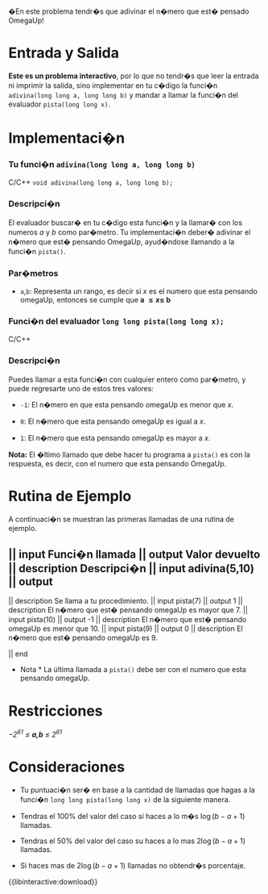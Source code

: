�En este problema tendr�s que adivinar el n�mero que est� pensado OmegaUp!

# Entrada y Salida

**Este es un problema interactivo**, por lo que no tendr�s que leer la entrada ni imprimir la salida, sino implementar en tu c�digo la funci�n `adivina(long long a, long long b)` y mandar a llamar la funci�n del evaluador `pista(long long x)`.

# Implementaci�n

### Tu funci�n `adivina(long long a, long long b)`

C/C++ `void adivina(long long a, long long b);`

### Descripci�n

El evaluador buscar� en tu c�digo esta funci�n y la llamar� con los numeros $a$ y $b$ como par�metro. Tu implementaci�n deber� adivinar el n�mero que est� pensando OmegaUp, ayud�ndose llamando a la funci�n `pista()`.

### Par�metros

* `a`,`b`: Representa un rango, es decir si $x$ es el numero que esta pensando omegaUp, entonces se cumple que **a $\leq x \leq$ b** 

### Funci�n del evaluador `long long pista(long long x);`


C/C++ 
### Descripci�n

Puedes llamar a esta funci�n con cualquier entero como par�metro, y puede regresarte uno de estos tres valores:

* `-1`: El n�mero en que esta pensando omegaUp es menor que $x$.

* `0`: El n�mero que esta pensando omegaUp es igual a $x$.

* `1`: El n�mero que esta pensando omegaUp es mayor a $x$.  

**Nota:** El �ltimo llamado que debe hacer tu programa a `pista()` es con la respuesta, es decir, con el numero que esta pensando OmegaUp.

# Rutina de Ejemplo

A continuaci�n se muestran las primeras llamadas de una rutina de ejemplo.

|| input
Funci�n llamada
|| output
Valor devuelto
|| description
Descripci�n
|| input
adivina(5,10)
|| output
-
|| description
Se llama a tu procedimiento.
|| input
pista(7)
|| output
1
|| description
El n�mero que est� pensando omegaUp es mayor que 7.
|| input
pista(10)
|| output
-1
|| description
El n�mero que est� pensando omegaUp es menor que 10.
|| input
pista(9)
|| output
0
|| description
El n�mero que est� pensando omegaUp es 9.

|| end

* Nota * La última llamada a `pista()` debe ser con el numero que esta pensando omegaUp.
# Restricciones

*$-2^{61}$ $\leq$ **a,b** $\leq$ $2^{61}$*

# Consideraciones

* Tu puntuaci�n ser� en base a la cantidad de llamadas que hagas a la funci�n `long long pista(long long x)` de la siguiente manera.

* Tendras el 100% del valor del caso si haces a lo m�s $\log (b-a+1)$ llamadas.
* Tendras el 50% del valor del caso su haces a lo mas $2\log (b-a+1)$ llamadas.
* Si haces mas de $2\log (b-a+1)$ llamadas no obtendr�s porcentaje.

{{libinteractive:download}}
